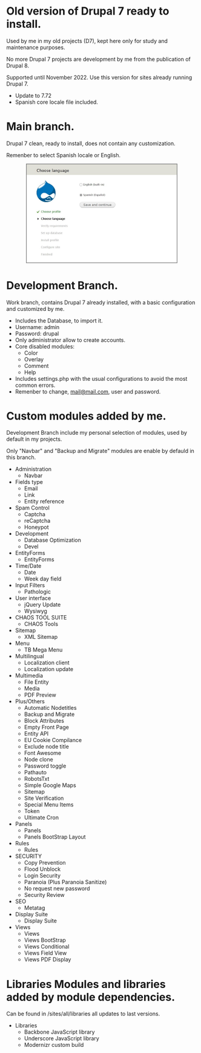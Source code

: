 # Old version of Drupal 7 ready to install.

Used by me in my old projects (D7), kept here only for study and maintenance purposes.

No more Drupal 7 projects are development by me from the publication of Drupal 8.

Supported until November 2022. Use this version for sites already running Drupal 7.

- Update to 7.72
- Spanish core locale file included.

# Main branch.

Drupal 7 clean, ready to install, does not contain any customization.

Remenber to select Spanish locale or English.

<div align="center">
  <img src="capture.JPG"  width="400" height="auto">
</div>

# Development Branch.

Work branch, contains Drupal 7 already installed, with a basic configuration and customized by me.

- Includes the Database, to import it.
- Username: admin
- Password: drupal
- Only administrator allow to create accounts.
- Core disabled modules:
  + Color
  + Overlay
  + Comment
  + Help
- Includes settings.php with the usual configurations to avoid the most common errors.
- Remenber to change, mail@mail.com, user and password.

# Custom modules added by me.

Development Branch include my personal selection of modules, used by default in my projects.

Only "Navbar" and "Backup and Migrate" modules are enable by defauld in this branch.

- Administration
  + Navbar
- Fields type
  + Email
  + Link
  + Entity reference
- Spam Control
  + Captcha
  + reCaptcha
  + Honeypot
- Development
  + Database Optimization
  + Devel
- EntityForms
  + EntityForms
- Time/Date
  + Date
  + Week day field
- Input Filters
  + Pathologic
- User interface
  + jQuery Update
  + Wysiwyg
- CHAOS TOOL SUITE
  + CHAOS Tools
- Sitemap
  + XML Sitemap
- Menu
  + TB Mega Menu
- Multilingual
  + Localization client
  + Localization update
- Multimedia
  + File Entity
  + Media
  + PDF Preview
- Plus/Others
  + Automatic Nodetitles
  + Backup and Migrate
  + Block Attributes
  + Empty Front Page
  + Entity API
  + EU Cookie Compilance
  + Exclude node title
  + Font Awesome
  + Node clone
  + Password toggle
  + Pathauto
  + RobotsTxt
  + Simple Google Maps
  + Sitemap
  + Site Verification
  + Special Menu Items
  + Token
  + Ultimate Cron
- Panels
  + Panels
  + Panels BootStrap Layout
- Rules
  + Rules
- SECURITY
  + Copy Prevention
  + Flood Unblock
  + Login Security
  + Paranoia (Plus Paranoia Sanitize)
  + No request new password
  + Security Review
- SEO
  + Metatag 
- Display Suite
  + Display Suite
- Views
  + Views
  + Views BootStrap
  + Views Conditional
  + Views Field View
  + Views PDF Display

# Libraries Modules and libraries added by module dependencies.
Can be found in /sites/all/libraries all updates to last versions.

- Libraries
  + Backbone JavaScript library
  + Underscore JavaScript library
  + Modernizr custom build